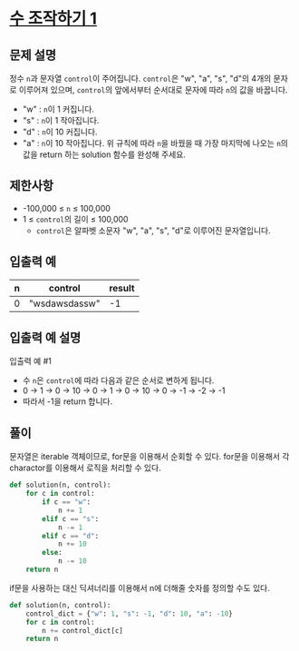 # [수 조작하기 1][1]

## 문제 설명

정수 `n`과 문자열 `control`이 주어집니다. `control`은 "w", "a", "s", "d"의 4개의 문자로 이루어져 있으며, `control`의 앞에서부터 순서대로 문자에 따라 `n`의 값을 바꿉니다.

- "w" : `n`이 1 커집니다.
- "s" : `n`이 1 작아집니다.
- "d" : `n`이 10 커집니다.
- "a" : `n`이 10 작아집니다.
  위 규칙에 따라 `n`을 바꿨을 때 가장 마지막에 나오는 `n`의 값을 return 하는 solution 함수를 완성해 주세요.

## 제한사항

- -100,000 ≤ `n` ≤ 100,000
- 1 ≤ `control`의 길이 ≤ 100,000
  - `control`은 알파벳 소문자 "w", "a", "s", "d"로 이루어진 문자열입니다.

## 입출력 예

| n   | control       | result |
| --- | ------------- | ------ |
| 0   | "wsdawsdassw" | -1     |

## 입출력 예 설명

입출력 예 #1

- 수 `n`은 `control`에 따라 다음과 같은 순서로 변하게 됩니다.
- 0 → 1 → 0 → 10 → 0 → 1 → 0 → 10 → 0 → -1 → -2 → -1
- 따라서 -1을 return 합니다.

## 풀이

문자열은 iterable 객체이므로, for문을 이용해서 순회할 수 있다.
for문을 이용해서 각 charactor를 이용해서 로직을 처리할 수 있다.

```python
def solution(n, control):
    for c in control:
        if c == "w":
            n += 1
        elif c == "s":
            n -= 1
        elif c == "d":
            n += 10
        else:
            n -= 10
    return n
```

if문을 사용하는 대신 딕셔너리를 이용해서 n에 더해줄 숫자를 정의할 수도 있다.

```python
def solution(n, control):
    control_dict = {"w": 1, "s": -1, "d": 10, "a": -10}
    for c in control:
        n += control_dict[c]
    return n
```

[1]: https://school.programmers.co.kr/learn/courses/30/lessons/181926
